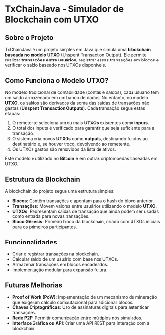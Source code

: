 # TxChainJava - Simulador de Blockchain com UTXO

## Sobre o Projeto
TxChainJava é um projeto simples em Java que simula uma **blockchain baseada no modelo UTXO** (Unspent Transaction Output). Ele permite realizar **transações entre usuários**, registrar essas transações em blocos e verificar o saldo baseado nos UTXOs disponíveis.

## Como Funciona o Modelo UTXO?
No modelo tradicional de contabilidade (contas e saldos), cada usuário tem um saldo armazenado em um banco de dados. No entanto, no modelo **UTXO**, os saldos são derivados da soma das saídas de transações não gastas (**Unspent Transaction Outputs**). Cada transação segue estas etapas:

1. O remetente seleciona um ou mais **UTXOs** existentes como **inputs**.
2. O total dos inputs é verificado para garantir que seja suficiente para a transação.
3. O sistema cria novos **UTXOs** como **outputs**, destinando fundos ao destinatário e, se houver troco, devolvendo ao remetente.
4. Os UTXOs gastos são removidos da lista de ativos.

Este modelo é utilizado no **Bitcoin** e em outras criptomoedas baseadas em UTXO.

## Estrutura da Blockchain
A blockchain do projeto segue uma estrutura simples:

- **Blocos**: Contêm transações e apontam para o hash do bloco anterior.
- **Transações**: Movem valores entre usuários utilizando o modelo **UTXO**.
- **UTXOs**: Representam saídas de transação que ainda podem ser usadas como entrada para novas transações.
- **Bloco Gênesis**: Primeiro bloco da blockchain, criado com UTXOs iniciais para os primeiros participantes.

## Funcionalidades
* Criar e registrar transações na blockchain.  
* Calcular saldo de um usuário com base nos UTXOs.  
* Armazenar transações em blocos encadeados.  
* Implementação modular para expansão futura.

## Futuras Melhorias
* **Proof of Work (PoW)**: Implementação de um mecanismo de mineração que exige um cálculo computacional para adicionar blocos.  
* **Chaves Criptográficas**: Uso de assinaturas digitais para autenticar transações.  
* **Rede P2P**: Permitir comunicação entre múltiplos nós simulados.  
* **Interface Gráfica ou API**: Criar uma API REST para interação com a blockchain.
